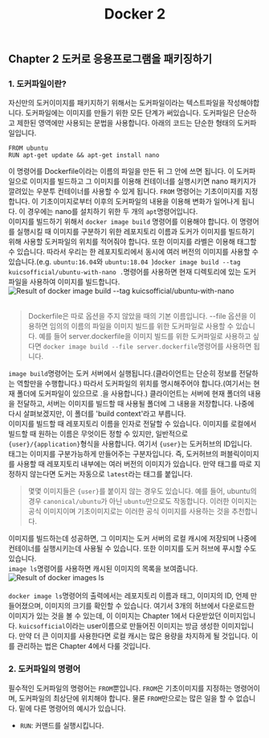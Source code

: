 ﻿---
title: Docker 2
published: true
---

## Chapter 2  도커로 응용프로그램을 패키징하기
### 1. 도커파일이란?
자신만의 도커이미지를 패키지하기 위해서는 도커파일이라는 텍스트파일을 작성해야합니다. 도커파일에는 이미지를 만들기 위한 모든 단계가 써있습니다. 도커파일은 단순하고 제한된 영역에만 사용되는 문법을 사용합니다. 아래의 코드는 단순한 형태의 도커파일입니다.
```
FROM ubuntu
RUN apt-get update && apt-get install nano
```
이 명령어를 Dockerfile이라는 이름의 파일을 만든 뒤 그 안에 쓰면 됩니다. 이 도커파일으로 이미지를 빌드하고 그 이미지를 이용해 컨테이너를 실행시키면 nano 패키지가 깔려있는 우분투 컨테이너를 사용할 수 있게 됩니다. ```FROM``` 명령어는 기초이미지를 지정합니다. 이 기초이미지로부터 이후의 도커파일의 내용을 이용해 변화가 일어나게 됩니다. 이 경우에는 nano를 설치하기 위한 두 개의 ```apt```명령어입니다.<br/>
이미지를 빌드하기 위해서 ```docker image build``` 명령어를 이용해야 합니다. 이 명령어를 실행시킬 때 이미지를 구분하기 위한 레포지토리 이름과 도커가 이미지를 빌드하기 위해 사용할 도커파일의 위치를 적어줘야 합니다. 또한 이미지를 라벨은 이용해 태그할 수 있습니다. 따라서 우리는 한 레포지토리에서 동시에 여러 버전의 이미지를 사용할 수 있습니다.(e.g. ```ubuntu:16.04```와 ```ubuntu:18.04 ```)```docker image build --tag kuicsofficial/ubuntu-with-nano .```명령어를 사용하면 현재 디렉토리에 있는 도커파일을 사용하여 이미지를 빌드합니다.
![Result of docker image build --tag kuicsofficial/ubuntu-with-nano](/blog/assets/2019-09-21-Docker-2/docker_image_build_ubuntu-with-nano_1.png)<br/><br/>
>Dockerfile은 따로 옵션을 주지 않았을 때의 기본 이름입니다. --file 옵션을 이용하면 임의의 이름의 파일을 이미지 빌드를 위한 도커파일로 사용할 수 있습니다. 예를 들어 server.dockerfile을 이미지 빌드를 위한 도커파일로 사용하고 싶다면 ```docker image build --file server.dockerfile```명령어를 사용하면 됩니다.

```image build```명령어는  도커 서버에서 실행됩니다.(클라이언트는 단순히 정보를 전달하는 역할만을 수행합니다.) 따라서 도커파일의 위치를 명시해주어야 합니다.(여기서는 현재 폴더에 도커파일이 있으므로 .을 사용합니다.) 클라이언트는 서버에 현재 폴더의 내용을 전달하고, 서버는 이미지를 빌드할 때 사용될 폴더에 그 내용을 저장합니다. 나중에 다시 살펴보겠지만, 이 폴더를 'build context'라고 부릅니다.<br/>
이미지를 빌드할 때 레포지토리 이름을 인자로 전달할 수 있습니다. 이미지를 로컬에서 빌드할 때 원하는 이름은 무엇이든 정할 수 있지만, 일반적으로 ```{user}/{application}```형식을 사용합니다. 여기서 ```{user}```는 도커허브의 ID입니다.<br/>
태그는 이미지를 구분가능하게 만들어주는 구분자입니다. 즉, 도커허브의 퍼블릭이미지를 사용할 때 레포지토리 내부에는 여러 버전의 이미지가 있습니다. 만약 태그를 따로 지정하지 않는다면 도커는 자동으로 ```latest```라는 태그를 붙입니다.
>몇몇 이미지들은 ```{user}```를 붙이지 않는 경우도 있습니다. 예를 들어, ubuntu의 경우 ```canonical/ubuntu```가 아닌 ```ubuntu```만으로도 작동합니다. 이러한 이미지는 공식 이미지이며 기초이미지로는 이러한 공식 이미지를 사용하는 것을 추천합니다.

이미지를 빌드하는데 성공하면, 그 이미지는 도커 서버의 로컬 캐시에 저장되며 나중에 컨테이너를 실행시키는데 사용될 수 있습니다. 또한 이미지를 도커 허브에 푸시할 수도 있습니다.<br/>
```image ls```명령어를 사용하면 캐시된 이미지의 목록을 보여줍니다. 
![Result of docker images ls](/blog/assets/2019-09-21-Docker-2/docker_image_ls.png)<br/><br/>
```docker image ls```명령어의 출력에서는 레포지토리 이름과 태그, 이미지의 ID, 언제 만들어졌으며, 이미지의 크기를 확인할 수 있습니다. 여기서 3개의 허브에서 다운로드한 이미지가 있는 것을 볼 수 있는데, 이 이미지는 Chapter 1에서 다운받았던 이미지입니다. ```kuicsofficial```이라는 user이름으로 만들어진 이미지는 방금 생성한 이미지입니다. 만약 더 큰 이미지를 사용한다면 로컬 캐시는 많은 용량을 차지하게 될 것입니다. 이를 관리하는 법은 Chapter 4에서 다룰 것입니다.
### 2.  도커파일의 명령어
필수적인 도커파일의 명령어는 ```FROM```뿐입니다. ```FROM```은 기초이미지를 지정하는 명령어이며, 도커파일의 최상단에 위치해야 합니다. 물론 ```FROM```만으로는 많은 일을 할 수 없습니다. 밑에 다른 명령어의 예시가 있습니다.
* ```RUN```: 커맨드를 실행시킵니다.